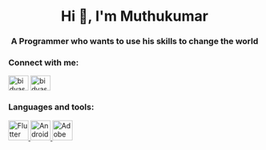 <h1 align="center">Hi 👋, I'm Muthukumar</h1>
<h3 align="center"> A Programmer who wants to use his skills to change the world </h3>

<h3 align="left">Connect with me:</h3>
<p align="left">
<a href=" www.linkedin.com/in/muthukumar-v-143418247" target="blank"><img align="center" src="https://raw.githubusercontent.com/rahuldkjain/github-profile-readme-generator/master/src/images/icons/Social/linked-in-alt.svg" alt="bidyasagar-mohapatra-b86581203" height="30" width="40" /></a>
<a href="https://instagram.com/zeno.100" target="blank"><img align="center" src="https://raw.githubusercontent.com/rahuldkjain/github-profile-readme-generator/master/src/images/icons/Social/instagram.svg" alt="bidyasagar_anupam" height="30" width="40" /></a>
</p>
<h3 align="left">Languages and tools:</h3>
<p align="left"> <a href="https://flutter.dev/" target="_blank" rel="noreferrer"> <img src="https://freebiehive.com/wp-content/uploads/2022/10/Google-Flutter-Icon-PNG.jpg" alt="Flutter" width="40" height="40"/> </a>
<a href="https://developer.android.com/studio" target="_blank" rel="noreferrer"> <img src="https://2.bp.blogspot.com/-tzm1twY_ENM/XlCRuI0ZkRI/AAAAAAAAOso/BmNOUANXWxwc5vwslNw3WpjrDlgs9PuwQCLcBGAsYHQ/s1600/pasted%2Bimage%2B0.png" alt="Android Studio" width="40" height="40"/> </a>  
<a href="https://www.adobe.com/express/" target="_blank" rel="noreferrer"> <img src="https://d13kjxnqnhcmn2.cloudfront.net/AcuCustom/Sitename/DAM/067/Adobe_Express_300_Main.png" alt="Adobe express" width="40" height="40"/> </a>
</p>


